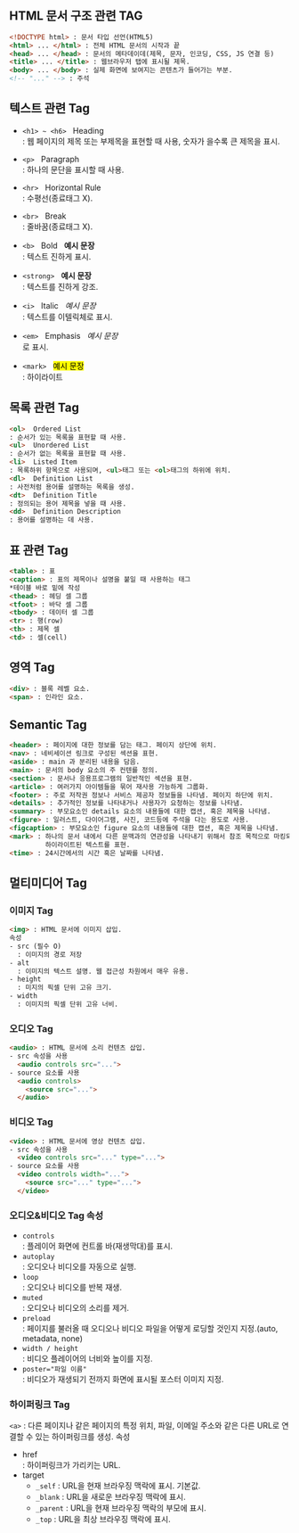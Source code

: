 ## HTML 문서 구조 관련 TAG
```html
<!DOCTYPE html> : 문서 타입 선언(HTML5)
<html> ... </html> : 전체 HTML 문서의 시작과 끝
<head> ... </head> : 문서의 메타데이데(제목, 문자, 인코딩, CSS, JS 연결 등)
<title> ... </title> : 웹브라우저 탭에 표시될 제목.
<body> ... </body> : 실제 화면에 보여지는 콘텐츠가 들어가는 부분.
<!-- "..." --> : 주석
```
## 텍스트 관련 Tag
- `<h1> ~ <h6>` &nbsp; Heading <br>
: 웹 페이지의 제목 또는 부제목을 표현할 때 사용, 숫자가 을수록 큰 제목을 표시.

- `<p>` &nbsp; Paragraph <br>
: 하나의 문단을 표시할 때 사용.

- `<hr>` &nbsp; Horizontal Rule <br>
: 수평선(종료태그 X).

- `<br>` &nbsp; Break <br>
: 줄바꿈(종료태그 X).

- `<b>` &nbsp; Bold &nbsp; <b>예시 문장</b> <br>
: 텍스트 진하게 표시.

- `<strong>` &nbsp; <strong>예시 문장</strong> <br>
: 텍스트를 진하게 강조.

- `<i>` &nbsp; Italic &nbsp; <i>예시 문장</i> <br>
: 텍스트를 이텔릭체로 표시.

- `<em>` &nbsp; Emphasis &nbsp; <em>예시 문장</em> <br>
로 표시.

- `<mark>` &nbsp; <mark>예시 문장</mark> <br>
: 하이라이트 

## 목록 관련 Tag
```html
<ol>  Ordered List
: 순서가 있는 목록을 표현할 때 사용.
<ul>  Unordered List
: 순서가 없는 목록을 표현할 때 사용.
<li>  Listed Item
: 목록하위 항목으로 사용되며, <ul>태그 또는 <ol>태그의 하위에 위치.
<dl>  Definition List
: 사전처럼 용어를 설명하는 목록을 생성.
<dt>  Definition Title
: 정의되는 용어 제목을 넣을 때 사용.
<dd>  Definition Description
: 용어를 설명하는 데 사용.
```
## 표 관련 Tag
```html
<table> : 표
<caption> : 표의 제목이나 설명을 붙일 때 사용하는 태그
*테이블 바로 밑에 작성
<thead> : 헤딩 셀 그룹
<tfoot> : 바닥 셀 그룹
<tbody> : 데이터 셀 그룹
<tr> : 행(row)
<th> : 제목 셀
<td> : 셀(cell)
```
## 영역 Tag
```html
<div> : 블록 레벨 요소.
<span> : 인라인 요소.
```
## Semantic Tag
```html
<header> : 페이지에 대한 정보를 담는 태그. 페이지 상단에 위치.
<nav> : 네비세이션 링크로 구성된 섹션을 표현.
<aside> : main 과 분리된 내용을 담음.
<main> : 문서의 body 요소의 주 컨텐를 정의.
<section> : 문서나 응용프로그램의 일반적인 섹션을 표현.
<article> : 여러가지 아이템들을 묶어 재사용 가능하게 그룹화.
<footer> : 주로 저작권 정보나 서비스 제공자 정보들을 나타냄. 페이지 하단에 위치.
<details> : 추가적인 정보를 나타내거나 사용자가 요청하는 정보를 나타냄.
<summary> : 부모요소인 details 요소의 내용들에 대한 캡션, 혹은 제목을 나타냄.
<figure> : 일러스트, 다이어그램, 사진, 코드등에 주석을 다는 용도로 사용.
<figcaption> : 부모요소인 figure 요소의 내용들에 대한 캡션, 혹은 제목을 나타냄.
<mark> : 하나의 문서 내에서 다른 문맥과의 연관성을 나타내기 위해서 참조 목적으로 마킹되거나
         하이라이트된 텍스트를 표현.
<time> : 24시간에서의 시간 혹은 날짜를 나타냄.
```
## 멀티미디어 Tag
### 이미지 Tag
```html
<img> : HTML 문서에 이미지 삽입.
속성
- src (필수 O)
  : 이미지의 경로 저장
- alt
  : 이미지의 텍스트 설명. 웹 접근성 차원에서 매우 유용.
- height
  : 미지의 픽셀 단위 고유 크기.
- width
  : 이미지의 픽셀 단위 고유 너비.
```
### 오디오 Tag
```html
<audio> : HTML 문서에 소리 컨텐츠 삽입.
- src 속성을 사용
  <audio controls src="...">
- source 요소를 사용
  <audio controls>
    <source src="...">
  </audio>
```
### 비디오 Tag
```html
<video> : HTML 문서에 영상 컨텐츠 삽입.
- src 속성을 사용
  <video controls src="..." type="...">
- source 요소를 사용
  <video controls width="...">
    <source src="..." type="...">
  </video>
```
### 오디오&비디오 Tag 속성
- `controls` <br>
  : 플레이어 화면에 컨트롤 바(재생막대)를 표시.
- `autoplay` <br>
  : 오디오나 비디오를 자동으로 실행.
- `loop` <br>
  : 오디오나 비디오를 반복 재생.
- `muted` <br>
  : 오디오나 비디오의 소리를 제거.
- `preload` <br>
  : 페이지를 불러올 때 오디오나 비디오 파일을 어떻게 로딩할 것인지 지정.(auto, metadata, none)
- `width / height` <br>
  : 비디오 플레이어의 너비와 높이를 지정.
- `poster="파일 이름"` <br>
  : 비디오가 재생되기 전까지 화면에 표시될 포스터 이미지 지정.
### 하이퍼링크 Tag
`<a>` : 다른 페이지나 같은 페이지의 특정 위치, 파일, 이메일 주소와 같은 다른 URL로 연결할 수 있는 하이퍼링크를 생성.
속성
- href <br>
  : 하이퍼링크가 가리키는 URL.
- target
  - `_self` : URL을 현재 브라우징 맥락에 표시. 기본값.
  - `_blank` : URL을 새로운 브라우징 맥락에 표시.
  - `_parent` : URL을 현재 브라우징 맥락의 부모에 표시.
  - `_top` : URL을 최상 브라우징 맥락에 표시.
